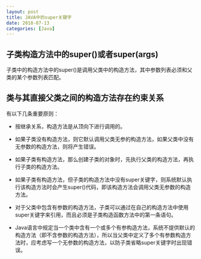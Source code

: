 ```yaml
---
layout: post
title: JAVA中的super关键字
date: 2018-07-13
categories: [Java]
---
```


## 子类构造方法中的super()或者super(args)

子类中的构造方法中的super()是调用父类中的构造方法，其中参数列表必须和父类的某个参数列表匹配。

## 类与其直接父类之间的构造方法存在约束关系

有以下几条重要原则：

- 按继承关系，构造方法是从顶向下进行调用的。

- 如果子类没有构造方法，则它默认调用父类无参的构造方法，如果父类中没有无参数的构造方法，则将产生错误。

- 如果子类有构造方法，那么创建子类的对象时，先执行父类的构造方法，再执行子类的构造方法。

- 如果子类有构造方法，但子类的构造方法中没有super关键字，则系统默认执行该构造方法时会产生super()代码，即该构造方法会调用父类无参数的构造方法。

- 对于父类中包含有参数的构造方法，子类可以通过在自己的构造方法中使用super关键字来引用，而且必须是子类构造函数方法中的第一条语句。

- Java语言中规定当一个类中含有一个或多个有参构造方法，系统不提供默认的构造方法（即不含参数的构造方法），所以当父类中定义了多个有参数构造方法时，应考虑写一个无参数的构造方法，以防子类省略super关键字时出现错误。





